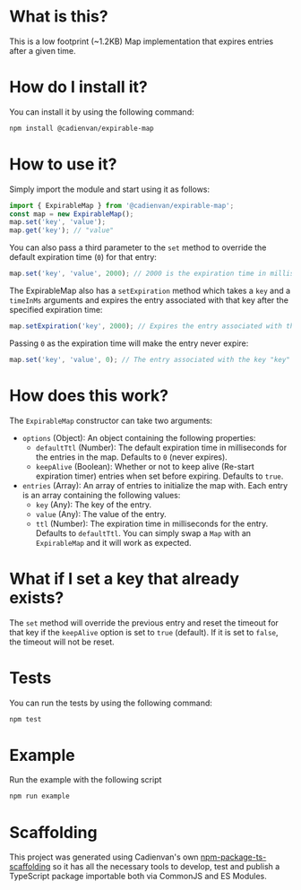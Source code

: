 # What is this?

This is a low footprint (~1.2KB) Map implementation that expires entries after a given time.

# How do I install it?

You can install it by using the following command:

```bash
npm install @cadienvan/expirable-map
```

# How to use it?

Simply import the module and start using it as follows:

```js
import { ExpirableMap } from '@cadienvan/expirable-map';
const map = new ExpirableMap();
map.set('key', 'value');
map.get('key'); // "value"
```

You can also pass a third parameter to the `set` method to override the default expiration time (`0`) for that entry:

```js
map.set('key', 'value', 2000); // 2000 is the expiration time in milliseconds for this entry
```

The ExpirableMap also has a `setExpiration` method which takes a `key` and a `timeInMs` arguments and expires the entry associated with that key after the specified expiration time:

```js
map.setExpiration('key', 2000); // Expires the entry associated with the key "key" after 2000 milliseconds
```

Passing `0` as the expiration time will make the entry never expire:

```js
map.set('key', 'value', 0); // The entry associated with the key "key" will never expire
```

# How does this work?

The `ExpirableMap` constructor can take two arguments:

- `options` (Object): An object containing the following properties:
  - `defaultTtl` (Number): The default expiration time in milliseconds for the entries in the map. Defaults to `0` (never expires).
  - `keepAlive` (Boolean): Whether or not to keep alive (Re-start expiration timer) entries when set before expiring. Defaults to `true`.
- `entries` (Array): An array of entries to initialize the map with. Each entry is an array containing the following values:
  - `key` (Any): The key of the entry.
  - `value` (Any): The value of the entry.
  - `ttl` (Number): The expiration time in milliseconds for the entry. Defaults to `defaultTtl`.
    You can simply swap a `Map` with an `ExpirableMap` and it will work as expected.

# What if I set a key that already exists?

The `set` method will override the previous entry and reset the timeout for that key if the `keepAlive` option is set to `true` (default). If it is set to `false`, the timeout will not be reset.

# Tests

You can run the tests by using the following command:

```bash
npm test
```

# Example

Run the example with the following script

```bash
npm run example
```

# Scaffolding

This project was generated using Cadienvan's own [npm-package-ts-scaffolding](https://github.com/Cadienvan/npm-package-ts-scaffolding) so it has all the necessary tools to develop, test and publish a TypeScript package importable both via CommonJS and ES Modules.
